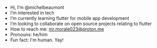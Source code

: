- Hi, I’m @michelbeaumont
- I’m interested in tech
- I’m currently learning flutter for mobile app development
- I’m looking to collaborate on open source projects relating to flutter
- How to reach me: mr.morale023@proton.me
- Pronouns: he/him
- Fun fact: I'm human. Yay!

<!---
michelbeaumont/michelbeaumont is a ✨ special ✨ repository because its `README.md` (this file) appears on your GitHub profile.
You can click the Preview link to take a look at your changes.
--->
